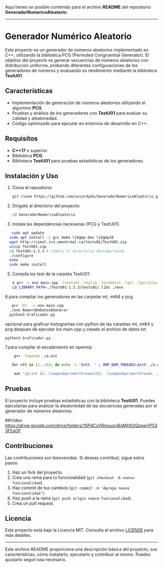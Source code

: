 Aquí tienes un posible contenido para el archivo **README** del repositorio **GeneradorNumericoAleatorio**:

---

# Generador Numérico Aleatorio

Este proyecto es un generador de números aleatorios implementado en C++, utilizando la biblioteca PCG (Permuted Congruential Generator). El objetivo del proyecto es generar secuencias de números aleatorios con distribución uniforme, probando diferentes configuraciones de los generadores de números y evaluando su rendimiento mediante la biblioteca **TestU01**.

## Características

- Implementación de generación de números aleatorios utilizando el algoritmo **PCG**.
- Pruebas y análisis de los generadores con **TestU01** para evaluar su calidad y aleatoriedad.
- Código optimizado para ejecutar en entornos de desarrollo en C++.

## Requisitos

- **C++17** o superior.
- Biblioteca **PCG**.
- Biblioteca **TestU01** para pruebas estadísticas de los generadores.
  
## Instalación y Uso

1. Clona el repositorio:
   ```bash
   git clone https://github.com/oscardydx/GeneradorNumericoAleatorio.git
   ```
   
2. Dirígete al directorio del proyecto:
   ```bash
   cd GeneradorNumericoAleatorio
   ```

3. Instala las dependencias necesarias (PCG y TestU01).
  
```bash
   sudo apt update
  sudo apt install -y gcc make libgmp-dev libgmp10
  wget http://simul.iro.umontreal.ca/testu01/TestU01.zip
  unzip TestU01.zip
  cd TestU01-1.2.3 # Cambia al directorio descomprimido
  ./configure
  make
  sudo make install
   ```
5. Compila los test de la carpeta TestU01:
   ```bash
   $ g++ -o exe main.cpp -ltestu01 -lmylib -lprobdist -lgsl -lgslcblas -lm
   LD_LIBRARY_PATH=./TestU01-1.2.3/testu01/.libs ./exe
   ```
6.para compilar los generadores en las carpetar mt, mt64 y pcg
```bash
   g++ -O3  -o exe main.cpp
  ./exe NumeroDeDatosAGenerar
  python3 Graficador.py
```
  opcional para graficar histogramas con python de las carpetas mt, mt64 y pcg despues de ejecutar los main.cpp y creado el archivo de datos.txt
  ```bash
  python3 Graficador.py
```
7.para compilar el escalamiento en openmp
```bash
    g++ -fopenmp ./a.out

   for nth in {1..16}; do echo -n "$nth  " ; OMP_NUM_THREADS=$nth ./a.out 100000000 2; done | tee times.txt

    awk '{print $1, tiempodeprimerthreads/$3,  tiempodeprimerthreads  /$3/$1}' times.txt >metrics.txt

```

## Pruebas

El proyecto incluye pruebas estadísticas con la biblioteca **TestU01**. Puedes ejecutarlas para analizar la aleatoriedad de las secuencias generadas por el generador de números aleatorios.

##Video 
https://drive.google.com/drive/folders/1SPdCxVRmuuzyBgMH02QspwVP533FEaOF

## Contribuciones

Las contribuciones son bienvenidas. Si deseas contribuir, sigue estos pasos:

1. Haz un fork del proyecto.
2. Crea una rama para tu funcionalidad (`git checkout -b nueva-funcionalidad`).
3. Haz commit de tus cambios (`git commit -m 'Agrega nueva funcionalidad'`).
4. Haz push a la rama (`git push origin nueva-funcionalidad`).
5. Crea un pull request.

## Licencia

Este proyecto está bajo la Licencia MIT. Consulta el archivo [LICENSE](LICENSE) para más detalles.

---

Este archivo README proporciona una descripción básica del proyecto, sus características, cómo instalarlo, ejecutarlo y contribuir al mismo. Puedes ajustarlo según sea necesario.
